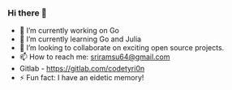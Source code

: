 ### Hi there 👋



- 🔭 I’m currently working on Go 
- 🌱 I’m currently learning Go and Julia 
- 👯 I’m looking to collaborate on exciting open source projects.
- 📫 How to reach me: sriramsu64@gmail.com
- Gitlab - https://gitlab.com/codetyri0n
- ⚡ Fun fact: I have an eidetic memory!

